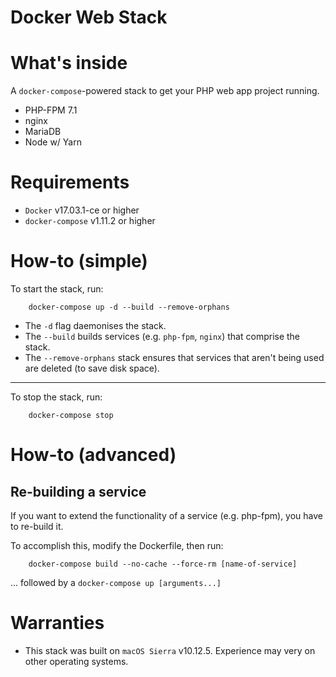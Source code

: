 # Docker Web Stack

# What's inside

A `docker-compose`-powered stack to get your PHP web app project running.

- PHP-FPM 7.1
- nginx
- MariaDB
- Node w/ Yarn

# Requirements

- `Docker` v17.03.1-ce or higher
- `docker-compose` v1.11.2 or higher

# How-to (simple)

To start the stack, run:

        docker-compose up -d --build --remove-orphans

- The `-d` flag daemonises the stack.
- The `--build` builds services (e.g. `php-fpm`, `nginx`) that comprise the stack.
- The `--remove-orphans` stack ensures that services that aren't being used are deleted (to save disk space).

---

To stop the stack, run:

        docker-compose stop


# How-to (advanced)

## Re-building a service

If you want to extend the functionality of a service (e.g. php-fpm), you have to re-build it.

To accomplish this, modify the Dockerfile, then run:

        docker-compose build --no-cache --force-rm [name-of-service]

... followed by a `docker-compose up [arguments...]`

# Warranties

- This stack was built on `macOS Sierra` v10.12.5. Experience may very on other operating systems.
